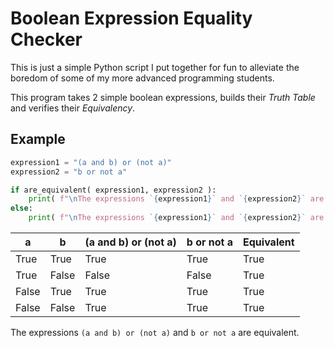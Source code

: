 # Boolean Expression Equality Checker

This is just a simple Python script I put together for fun to alleviate the boredom of some of my more advanced programming students.

This program takes 2 simple boolean expressions, builds their *Truth Table* and verifies their *Equivalency*.

## Example

```python
expression1 = "(a and b) or (not a)"
expression2 = "b or not a"

if are_equivalent( expression1, expression2 ):
    print( f"\nThe expressions `{expression1}` and `{expression2}` are equivalent." )
else:
    print( f"\nThe expressions `{expression1}` and `{expression2}` are not equivalent." )
```

| a     | b     | (a and b) or (not a) | b or not a | Equivalent |
| ----- | ----- | -------------------- | ---------- | ---------- |
| True  | True  |                 True |       True |       True |
| True  | False |                False |      False |       True |
| False | True  |                 True |       True |       True |
| False | False |                 True |       True |       True |

The expressions `(a and b) or (not a)` and `b or not a` are equivalent.
